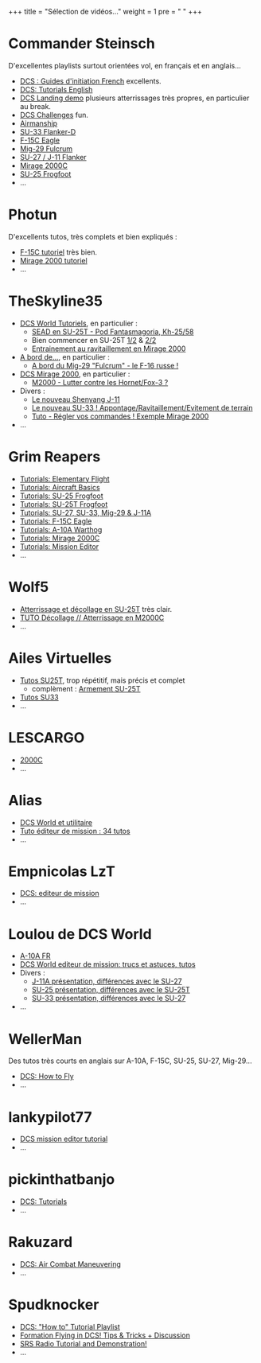 +++
title = "Sélection de vidéos..."
weight = 1
pre = "<i class='fab fa-youtube'></i> "
+++

# Commander Steinsch
D'excellentes playlists surtout orientées vol, en français et en anglais...

- [DCS : Guides d'initiation French](https://www.youtube.com/watch?v=HeeD_PkN-tQ&list=PL_uZ9_tQvzEo9aSX1xN0WQLTkrIHxc2q1) excellents.
- [DCS: Tutorials English](https://www.youtube.com/watch?v=X3ghrMdzbfY&list=PL_uZ9_tQvzEqBee0OIGsfmjT9r6oCySNS)
- [DCS Landing demo](https://www.youtube.com/watch?v=-erre9sfNLc&list=PL_uZ9_tQvzErg7WU32wkkngZ0xVSwkWi_) plusieurs atterrissages très propres, en particulier au break.
- [DCS Challenges](https://www.youtube.com/watch?v=T8y7EWhfaj4&list=PL_uZ9_tQvzEp4Tjh1JO_ANqnLjBOpzC2M) fun.
- [Airmanship](https://www.youtube.com/watch?v=IzIot8AByfg&list=PL_uZ9_tQvzEqy4Cts4UhHkBmiiz5CL0jE)
- [SU-33 Flanker-D](https://www.youtube.com/watch?v=T8y7EWhfaj4&list=PL_uZ9_tQvzEovI7DKPdJ2EOzXMIQlb0vk)
- [F-15C Eagle](https://www.youtube.com/watch?v=WxwtRTWfeE4&list=PL_uZ9_tQvzErU8tvCMyn5sy0ZNl5L0hnU)
- [Mig-29 Fulcrum](https://www.youtube.com/watch?v=a9uEYvV43Eo&list=PL_uZ9_tQvzEo7QRuzc0CLsmFSjkb7urQ2)
- [SU-27 / J-11 Flanker](https://www.youtube.com/watch?v=9BgPAvlOwpQ&list=PL_uZ9_tQvzEoAwlWcwhpIkr4_fgfeLyes)
- [Mirage 2000C](https://www.youtube.com/watch?v=tJgOcMpKhXk&list=PL_uZ9_tQvzEpHklcDDWXh96-Yfb7DZvnC)
- [SU-25 Frogfoot](https://www.youtube.com/watch?v=cE0UAH_7rdo&list=PL_uZ9_tQvzEoKqbggsaovILMmaMePeQj2)
- ...

# Photun
D'excellents tutos, très complets et bien expliqués :

- [F-15C tutoriel](https://www.youtube.com/watch?v=lC6DUoDdmFE&list=PLr1uSwrHettpyUaVNa3b-KHISLexmBfhW) très bien.
- [Mirage 2000 tutoriel](https://www.youtube.com/watch?v=x9Bt7Et8kqI&list=PLr1uSwrHettrmZEO55NBGHceYEClWu1UO)
- ...

# TheSkyline35
- [DCS World Tutoriels](https://www.youtube.com/watch?v=h6BflBFUliE&list=PL7qGpvHaenM_E5lkKIEhzY7QAcpEjy2_H), en particulier :
  - [SEAD en SU-25T - Pod Fantasmagoria, Kh-25/58](https://www.youtube.com/watch?v=YMbTgGdD_Go&list=PL7qGpvHaenM_E5lkKIEhzY7QAcpEjy2_H&index=7)
  - Bien commencer en SU-25T [1/2](https://www.youtube.com/watch?v=Pmw6mBHRnrs&list=PL7qGpvHaenM_E5lkKIEhzY7QAcpEjy2_H&index=9) & [2/2](https://www.youtube.com/watch?v=3w9u_CWnQeM&list=PL7qGpvHaenM_E5lkKIEhzY7QAcpEjy2_H&index=8)
  - [Entrainement au ravitaillement en Mirage 2000](https://www.youtube.com/watch?v=kF4Kj8kFZz0&list=PL7qGpvHaenM_E5lkKIEhzY7QAcpEjy2_H&index=6)
- [A bord de...](https://www.youtube.com/watch?v=U-_Ba2ZnP4I&list=PL7qGpvHaenM8mFm52bOWzRwib_VpowjxS), en particulier :
  - [A bord du Mig-29 "Fulcrum" - le F-16 russe !](https://www.youtube.com/watch?v=8LQv-dI9Q28)
- [DCS Mirage 2000](https://www.youtube.com/playlist?list=PL7qGpvHaenM_4ppDC_anrjO3R16DgEzbc), en particulier :
  - [M2000 - Lutter contre les Hornet/Fox-3 ?](https://www.youtube.com/watch?v=uRqHWYI9v24&list=PL7qGpvHaenM_4ppDC_anrjO3R16DgEzbc&index=20&t=0s)
- Divers :
  - [Le nouveau Shenyang J-11](https://www.youtube.com/watch?v=hXCe7vnPtAQ)
  - [Le nouveau SU-33 ! Appontage/Ravitaillement/Evitement de terrain](https://www.youtube.com/watch?v=EvoZhniAYhs)
  - [Tuto - Régler vos commandes ! Exemple Mirage 2000](https://www.youtube.com/watch?v=VeuZy9dhjps)
- ...

# Grim Reapers
- [Tutorials: Elementary Flight](https://www.youtube.com/watch?v=JVOQIqPEo_k&list=PL3kOAM2N1YJfRmA3l1qhL8SIqfFDXD87D)
- [Tutorials: Aircraft Basics](https://www.youtube.com/watch?v=U39YrPnjkLM&list=PL3kOAM2N1YJckArrN5Vnmk1IegGfuC6dj)
- [Tutorials: SU-25 Frogfoot](https://www.youtube.com/watch?v=T7ByC0MaQnA&list=PL3kOAM2N1YJco_M38M72jU2-vkQLYphF3)
- [Tutorials: SU-25T Frogfoot](https://www.youtube.com/watch?v=2QJiq9FNcp0&list=PL3kOAM2N1YJdwN5N8HkqCHm3V3haMVAoH)
- [Tutorials: SU-27, SU-33, Mig-29 & J-11A](https://www.youtube.com/watch?v=LbrSKsPQ6Oc&list=PL3kOAM2N1YJdwXKusowM9lsZWCIZFQSKA)
- [Tutorials: F-15C Eagle](https://www.youtube.com/watch?v=feLF_P79q30&list=PL3kOAM2N1YJdTjHFMAQVAgV5iM_twDWuj)
- [Tutorials: A-10A Warthog](https://www.youtube.com/watch?v=R7pwRz-avvI&list=PL3kOAM2N1YJcWgk72p2bBQWDb30vwezUE)
- [Tutorials: Mirage 2000C](https://www.youtube.com/watch?v=5X2oY6tb-gM&list=PL3kOAM2N1YJeM3xb46KDsTJhU1KySaA50)
- [Tutorials: Mission Editor](https://www.youtube.com/watch?v=TU-fVArAapk&list=PL3kOAM2N1YJdFQl4vNo5CMcv7PrSHpreS)
- ...

# Wolf5
- [Atterrissage et décollage en SU-25T](https://www.youtube.com/watch?v=jhn0uUmkB6k) très clair.
- [TUTO Décollage // Atterrissage en M2000C](https://www.youtube.com/watch?v=2yOkVYcX4dk)
- ...

# Ailes Virtuelles
- [Tutos SU25T](https://www.youtube.com/watch?v=mCCPcRfgc2w&list=PLXUS5xgdov37N99wQoXV4yqcg2X1bDKJ4), trop répétitif, mais précis et complet
  - complèment : [Armement SU-25T](http://www.ailesvirtuelles.com/assets/pdf-files/Armement-SU-25T.pdf?)
- [Tutos SU33](https://www.youtube.com/watch?v=MIKePPFxQ8g&list=PLXUS5xgdov34hfUWYpV1GdSJV6VuZI5DH)
- ...

# LESCARGO
- [2000C](https://www.youtube.com/watch?v=VrXGJ7qLXMo&list=PLtNAWSwZjDRnFiHXgcp2hmwP56BhqP8Gq)
- ...

# Alias
- [DCS World et utilitaire](https://www.youtube.com/watch?v=KAnFI-mwEos&list=PLbn9xVtwPNES0BUUKdHsMVnxnm0pOqdsz)
- [Tuto éditeur de mission : 34 tutos](https://www.youtube.com/watch?v=_7d7zZJpik0&list=PLbn9xVtwPNESOCpvhBa9nHGiZPYX0aY49)
- ...

# Empnicolas LzT
- [DCS: editeur de mission](https://www.youtube.com/watch?v=gGpSHqqXCCI&list=PLwWsAperJSsoyBqtVMVkRS4l1yQW5cfip)
- ...

# Loulou de DCS World
- [A-10A FR](https://www.youtube.com/watch?v=-zEgIioeeJg&list=PLDv3SYR9vGXn_VX-rrE4hUIqlKG8BIlGi)
- [DCS World editeur de mission: trucs et astuces, tutos](https://www.youtube.com/watch?v=gM0oVKBqvWA&list=PLDv3SYR9vGXlYCuH_07DpJtAfDT128CZ7)
- Divers :
  - [J-11A présentation, différences avec le SU-27](https://www.youtube.com/watch?v=Xz3DNBajMpY)
  - [SU-25 présentation, différences avec le SU-25T](https://www.youtube.com/watch?v=Np4CwPMsNgA&t=1378s)
  - [SU-33 présentation, différences avec le SU-27](https://www.youtube.com/watch?v=F6Xu62_7oYA&t=2376s)
- ...

# WellerMan
Des tutos très courts en anglais sur A-10A, F-15C, SU-25, SU-27, Mig-29...

- [DCS: How to Fly](https://www.youtube.com/playlist?list=PL2ThvynKpSrnwYIXnmsitbiP_S8cSpTVo)
- ...

# lankypilot77
- [DCS mission editor tutorial](https://www.youtube.com/playlist?list=PLryTouHAS-u5_4VMSdG6NKMS-HSlat5h-)
- ...

# pickinthatbanjo
- [DCS: Tutorials](https://www.youtube.com/playlist?list=PL-rNisMp5bxHpbyfImJDbibsVIdri7hnt)
- ...

# Rakuzard
- [DCS: Air Combat Maneuvering](https://www.youtube.com/playlist?list=PLgDdM7LcpPKMU7cwyNvqeIUsM1Zf-BT8S)
- ...

# Spudknocker
- [DCS: "How to" Tutorial Playlist](https://www.youtube.com/playlist?list=PLZ8X4p18pdbl_V-f7t8pcjsDFr3p-r3ly)
- [Formation Flying in DCS! Tips & Tricks + Discussion](https://www.youtube.com/watch?v=syAGKbW5I54)
- [SRS Radio Tutorial and Demonstration!](https://www.youtube.com/watch?v=Q1nz7bLFQQ0)
- ...

